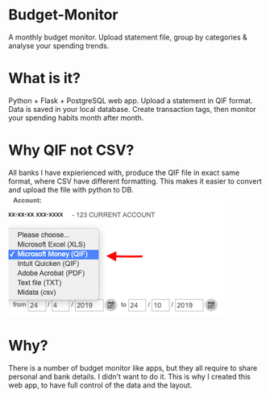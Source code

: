# Budget-Monitor
A monthly budget monitor. Upload statement file, group by categories &amp; analyse your spending trends.

# What is it?
Python + Flask + PostgreSQL web app. Upload a statement in QIF format. Data is saved in your local database. Create transaction tags, then monitor your spending habits month after month.

# Why QIF not CSV?
All banks I have expierienced with, produce the QIF file in exact same format, where CSV have different formatting.
This makes it easier to convert and upload the file with python to DB.
![alt text](https://github.com/michalchrzastek/Budget-Monitor/blob/master/img/microsoft_money_QIF.png)


# Why?
There is a number of budget monitor like apps, but they all require to share personal and bank details. I didn't want to do it. This is why I created this web app, to have full control of the data and the layout.
